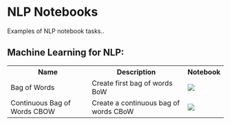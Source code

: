 #  NLP Notebooks

Examples of NLP notebook tasks..

## Machine Learning for NLP:

<table class="tg">
  <tr>
    <th class="tg-yw4l"><b>Name</b></th>
    <th class="tg-yw4l"><b>Description</b></th>
    <th class="tg-yw4l"><b>Notebook</b></th>
  </tr>
  
  <tr>
    <td class="tg-yw4l">Bag of Words</td>
    <td class="tg-yw4l">Create first bag of words BoW</td>
    <td class="tg-yw4l"><a href="https://colab.research.google.com/drive/14OQs9z0IPKMCIt4Fi8vSU1tgIAyVz7yc?usp=sharing">
  <img src="https://colab.research.google.com/assets/colab-badge.svg" width = '' >
</a></td>
  </tr>
  
  <tr>
    <td class="tg-yw4l">Continuous Bag of Words CBOW</td>
    <td class="tg-yw4l">Create a continuous bag of words CBoW</td>
    <td class="tg-yw4l"><a href="https://colab.research.google.com/drive/1m2ebECAKs8VDfEolY81tfoaFaQ7WN5uJ?usp=sharing">
  <img src="https://colab.research.google.com/assets/colab-badge.svg" width = '' >
</a></td>
  </tr>
  
  </table>


